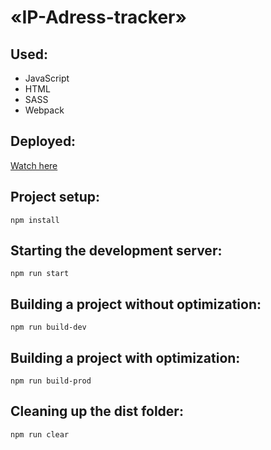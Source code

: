 # «IP-Adress-tracker»

## Used:
- JavaScript
- HTML
- SASS
- Webpack

## Deployed:
[Watch here](https://nda17.github.io/IP-Adress-tracker/)

## Project setup:
```
npm install 
```

## Starting the development server:
```
npm run start
```

## Building a project without optimization:
```
npm run build-dev
```

## Building a project with optimization:
```
npm run build-prod
```

## Cleaning up the dist folder:
```
npm run clear
```

